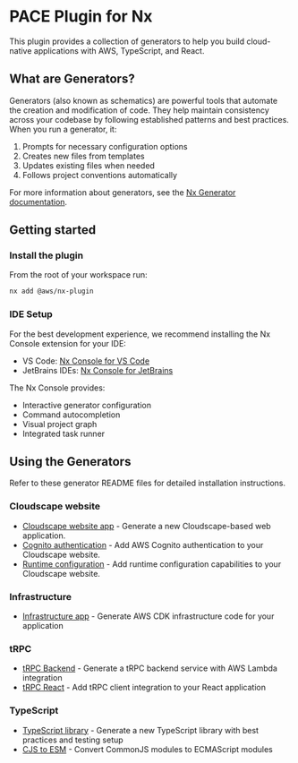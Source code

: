 # PACE Plugin for Nx

This plugin provides a collection of generators to help you build cloud-native applications with AWS, TypeScript, and React.

## What are Generators?

Generators (also known as schematics) are powerful tools that automate the creation and modification of code. They help maintain consistency across your codebase by following established patterns and best practices. When you run a generator, it:

1. Prompts for necessary configuration options
2. Creates new files from templates
3. Updates existing files when needed
4. Follows project conventions automatically

For more information about generators, see the [Nx Generator documentation](https://nx.dev/plugin-features/use-code-generators).

## Getting started

### Install the plugin

From the root of your workspace run:

```bash
nx add @aws/nx-plugin
```

### IDE Setup

For the best development experience, we recommend installing the Nx Console extension for your IDE:

- VS Code: [Nx Console for VS Code](https://marketplace.visualstudio.com/items?itemName=nrwl.angular-console)
- JetBrains IDEs: [Nx Console for JetBrains](https://plugins.jetbrains.com/plugin/21060-nx-console)

The Nx Console provides:

- Interactive generator configuration
- Command autocompletion
- Visual project graph
- Integrated task runner

## Using the Generators

Refer to these generator README files for detailed installation instructions.

### Cloudscape website

- [Cloudscape website app](src/cloudscape-website/app/README.md) - Generate a new Cloudscape-based web application.
- [Cognito authentication](src/cloudscape-website/cognito-auth/README.md) - Add AWS Cognito authentication to your Cloudscape website.
- [Runtime configuration](src/cloudscape-website/runtime-config/README.md) - Add runtime configuration capabilities to your Cloudscape website.

### Infrastructure

- [Infrastructure app](src/infra/app/README.md) - Generate AWS CDK infrastructure code for your application

### tRPC

- [tRPC Backend](src/trpc/backend/README.md) - Generate a tRPC backend service with AWS Lambda integration
- [tRPC React](src/trpc/react/README.md) - Add tRPC client integration to your React application

### TypeScript

- [TypeScript library](src/ts/lib/README.md) - Generate a new TypeScript library with best practices and testing setup
- [CJS to ESM](src/ts/cjs-to-esm/README.md) - Convert CommonJS modules to ECMAScript modules
